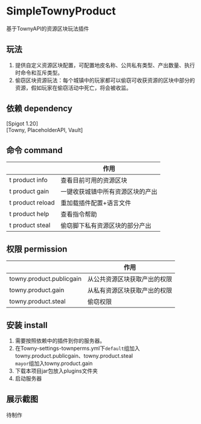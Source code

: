 # SimpleTownyProduct

基于TownyAPI的资源区块玩法插件

## 玩法
1. 提供自定义资源区块配置，可配置地皮名称、公共私有类型、产出数量、执行时命令和互斥类型。
2. 偷窃区块资源玩法：每个城镇中的玩家都可以偷窃可收获资源的区块中部分的资源，假如玩家在偷窃活动中死亡，将会被收监。

## 依赖 dependency
[Spigot 1.20]<br>
[Towny, PlaceholderAPI, Vault]

## 命令 command

|                  | 作用               |
|------------------|------------------|
| t product info   | 查看目前可用的资源区块      |
| t product gain   | 一键收获城镇中所有资源区块的产出 |
| t product reload | 重加载插件配置+语言文件     |
| t product help   | 查看指令帮助           |
| t product steal  | 偷窃脚下私有资源区块的部分产出  |

## 权限 permission
|                          | 作用             |
|--------------------------|----------------|
| towny.product.publicgain | 从公共资源区块获取产出的权限 |
| towny.product.gain       | 从私有资源区块获取产出的权限 |
| towny.product.steal      | 偷窃权限           |

## 安装 install

1. 需要按照依赖中的插件到你的服务器。
2. 在Towny-settings-townperms.yml下`default`组加入towny.product.publicgain、towny.product.steal<br>
`mayor`组加入towny.product.gain
3. 下载本项目jar包放入plugins文件夹
4. 启动服务器

## 展示截图

待制作


